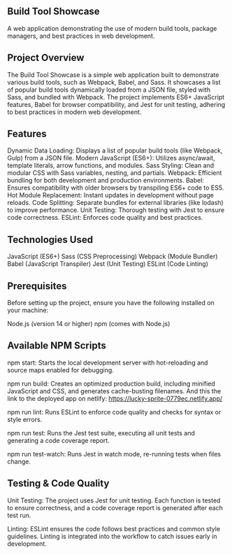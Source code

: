 
## Build Tool Showcase
A web application demonstrating the use of modern build tools, package managers, and best practices in web development.

## Project Overview

The Build Tool Showcase is a simple web application built to demonstrate various build tools, such as Webpack, Babel, and Sass. It showcases a list of popular build tools dynamically loaded from a JSON file, styled with Sass, and bundled with Webpack. The project implements ES6+ JavaScript features, Babel for browser compatibility, and Jest for unit testing, adhering to best practices in modern web development.

## Features 

Dynamic Data Loading: Displays a list of popular build tools (like Webpack, Gulp) from a JSON file.
Modern JavaScript (ES6+): Utilizes async/await, template literals, arrow functions, and modules.
Sass Styling: Clean and modular CSS with Sass variables, nesting, and partials.
Webpack: Efficient bundling for both development and production environments.
Babel: Ensures compatibility with older browsers by transpiling ES6+ code to ES5.
Hot Module Replacement: Instant updates in development without page reloads.
Code Splitting: Separate bundles for external libraries (like lodash) to improve performance.
Unit Testing: Thorough testing with Jest to ensure code correctness.
ESLint: Enforces code quality and best practices.

## Technologies Used

JavaScript (ES6+)
Sass (CSS Preprocessing)
Webpack (Module Bundler)
Babel (JavaScript Transpiler)
Jest (Unit Testing)
ESLint (Code Linting)

## Prerequisites

Before setting up the project, ensure you have the following installed on your machine:

Node.js (version 14 or higher)
npm (comes with Node.js)

## Available NPM Scripts

npm start: Starts the local development server with hot-reloading and source maps enabled for debugging.

npm run build: Creates an optimized production build, including minified JavaScript and CSS, and generates cache-busting filenames. And this the link to the deployed app on netlify: https://lucky-sprite-0779ec.netlify.app/

npm run lint: Runs ESLint to enforce code quality and checks for syntax or style errors.

npm run test: Runs the Jest test suite, executing all unit tests and generating a code coverage report.

npm run test-watch: Runs Jest in watch mode, re-running tests when files change.

## Testing & Code Quality

Unit Testing: The project uses Jest for unit testing. Each function is tested to ensure correctness, and a code coverage report is generated after each test run.

Linting: ESLint ensures the code follows best practices and common style guidelines. Linting is integrated into the workflow to catch issues early in development.
